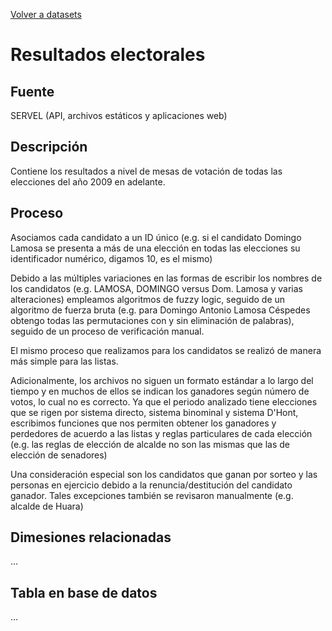 [Volver a datasets](../datasets.md)

# Resultados electorales

## Fuente

SERVEL (API, archivos estáticos y aplicaciones web)

## Descripción

Contiene los resultados a nivel de mesas de votación de todas las elecciones del año 2009 en adelante.

## Proceso

Asociamos cada candidato a un ID único (e.g. si el candidato Domingo Lamosa se presenta a más de una elección en todas las elecciones su identificador numérico, digamos 10, es el mismo)

Debido a las múltiples variaciones en las formas de escribir los nombres de los candidatos (e.g. LAMOSA, DOMINGO versus Dom. Lamosa y varias alteraciones) empleamos algoritmos de fuzzy logic, seguido de un algoritmo de fuerza bruta (e.g. para Domingo Antonio Lamosa Céspedes obtengo todas las permutaciones con y sin eliminación de palabras), seguido de un proceso de verificación manual.

El mismo proceso que realizamos para los candidatos se realizó de manera más simple para las listas.

Adicionalmente, los archivos no siguen un formato estándar a lo largo del tiempo y en muchos de ellos se indican los ganadores según número de votos, lo cual no es correcto. Ya que el periodo analizado tiene elecciones que se rigen por sistema directo, sistema binominal y sistema D'Hont, escribimos funciones que nos permiten obtener los ganadores y perdedores de acuerdo a las listas y reglas particulares de cada elección (e.g. las reglas de elección de alcalde no son las mismas que las de elección de senadores)

Una consideración especial son los candidatos que ganan por sorteo y las personas en ejercicio debido a la renuncia/destitución del candidato ganador. Tales excepciones también se revisaron manualmente (e.g. alcalde de Huara)

## Dimesiones relacionadas
...

## Tabla en base de datos
...
